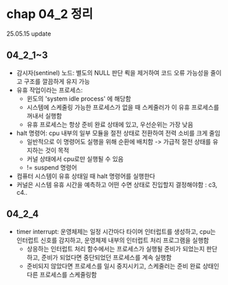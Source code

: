 # chap 04_2 정리 
25.05.15 update

## 04_2_1~3
* 감시자(sentinel) 노드: 별도의 NULL 판단 뢱을 제거하여 코드 오류 가능성을 줄이고 구조를 깔끔하게 유지 가능
* 유휴 작업이라는 프로세스: 
    * 윈도의 'system idle process' 에 해당함
    * 시스템에 스케줄링 가능한 프로세스가 없을 때 스케줄러가 이 유휴 프로세스를 꺼내서 실행함 
    * 유휴 프로세스는 항상 준비 완료 상태에 있고, 우선순위는 가장 낮음 
* halt 명령어: cpu 내부의 일부 모듈을 절전 상태로 전환하여 전력 소비를 크게 줄임 
    * 일반적으로 이 명령어도 실행을 위해 순환에 배치함 -> 가급적 절전 상태를 유지하는 것이 목적 
    * 커널 상태에서 cpu로만 실행될 수 있음 
    * != suspend 명령어 
* 컴퓨터 시스템이 유휴 상태일 때 halt 명령어를 실행한다 
* 커널은 시스템 유휴 시간을 예측하고 어떤 수면 상태로 진입할지 결정해야함 : c3, c4.. 

## 04_2_4
* timer interrupt: 운영체제는 일정 시간마다 타이머 인터럽트를 생성하고, cpu는 인터럽트 신호를 감지하고, 운영체제 내부의 인터럽트 처리 프로그램을 실행함 
    * 상응하는 인터럽트 처리 함수에서는 프로세스가 실행될 준비가 되었는지 판단하고, 준비가 되었다면 중단되었던 프로세스를 계속 실행함 
    * 준비되지 않았다면 프로세스를 일시 중지시키고, 스케줄러는 준비 완료 상태인 다른 프로세스를 스케줄링함 
